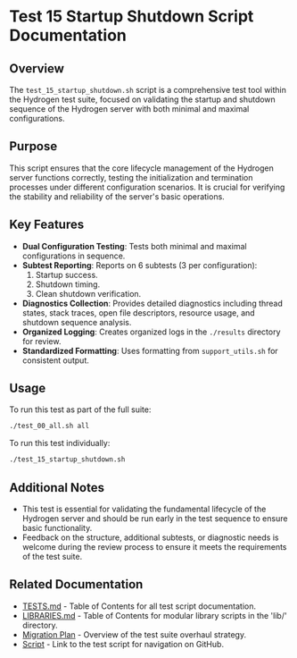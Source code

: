 # Test 15 Startup Shutdown Script Documentation

## Overview

The `test_15_startup_shutdown.sh` script is a comprehensive test tool within the Hydrogen test suite, focused on validating the startup and shutdown sequence of the Hydrogen server with both minimal and maximal configurations.

## Purpose

This script ensures that the core lifecycle management of the Hydrogen server functions correctly, testing the initialization and termination processes under different configuration scenarios. It is crucial for verifying the stability and reliability of the server's basic operations.

## Key Features

- **Dual Configuration Testing**: Tests both minimal and maximal configurations in sequence.
- **Subtest Reporting**: Reports on 6 subtests (3 per configuration):
  1. Startup success.
  2. Shutdown timing.
  3. Clean shutdown verification.
- **Diagnostics Collection**: Provides detailed diagnostics including thread states, stack traces, open file descriptors, resource usage, and shutdown sequence analysis.
- **Organized Logging**: Creates organized logs in the `./results` directory for review.
- **Standardized Formatting**: Uses formatting from `support_utils.sh` for consistent output.

## Usage

To run this test as part of the full suite:

```bash
./test_00_all.sh all
```

To run this test individually:

```bash
./test_15_startup_shutdown.sh
```

## Additional Notes

- This test is essential for validating the fundamental lifecycle of the Hydrogen server and should be run early in the test sequence to ensure basic functionality.
- Feedback on the structure, additional subtests, or diagnostic needs is welcome during the review process to ensure it meets the requirements of the test suite.

## Related Documentation

- [TESTS.md](TESTS.md) - Table of Contents for all test script documentation.
- [LIBRARIES.md](LIBRARIES.md) - Table of Contents for modular library scripts in the 'lib/' directory.
- [Migration Plan](Migration_Plan.md) - Overview of the test suite overhaul strategy.
- [Script](../test_15_startup_shutdown.sh) - Link to the test script for navigation on GitHub.
